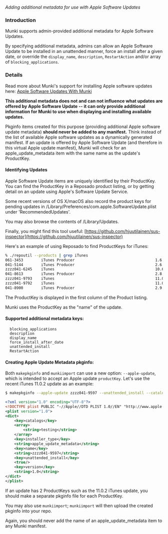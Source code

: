 _Adding additional metadata for use with Apple Software Updates_

### Introduction

Munki supports admin-provided additional metadata for Apple Software Updates.

By specifying additional metadata, admins can allow an Apple Software Update to be installed in an unattended manner, force an install after a given date, or override the `display_name`, `description`, `RestartAction` and/or array of `blocking_applications`.

### Details

Read more about Munki's support for installing Apple software updates here: [Apple Software Updates With Munki](/munki/munki/wiki/Apple-Software-Updates-With-Munki)

**This additional metadata does not and can not influence what updates are offered by Apple Software Update -- it can only provide additional information for Munki to use when displaying and installing available updates.**

Pkginfo items created for this purpose (providing additional Apple software update metadata) **should never be added to any manifest.** Think instead of the list of available Apple software updates as a dynamically generated manifest. If an update is offered by Apple Software Update (and therefore in this virtual Apple update manifest), Munki will check for an apple_update_metadata item with the same name as the update's ProductKey.

#### Identifying Updates

Apple Software Update items are uniquely identified by their ProductKey. You can find the ProductKey in a Reposado product listing, or by getting detail on an update using Apple's Software Update Service.

Some recent versions of OS X/macOS also record the product keys for pending updates in /Library/Preferences/com.apple.SoftwareUpdate.plist under 'RecommendedUpdates'.

You may also browse the contents of /Library/Updates.

Finally, you might find this tool useful: [https://github.com/hjuutilainen/sus-inspector](https://github.com/hjuutilainen/sus-inspector)

Here's an example of using Reposado to find ProductKeys for iTunes:

```bash
% ./repoutil --products | grep iTunes
061-3453        iTunes Producer                                    1.6        2007-11-29  (Deprecated)
041-5144        iTunes Producer                                    2.6.0      2012-03-28  (Deprecated)
zzzz041-6245    iTunes                                             10.6.3     2012-10-11  
041-8613        iTunes Producer                                    2.8.0      2012-11-05  (Deprecated)
zzzz041-9793    iTunes                                             11.0.2     2013-02-21  
zzzz041-9792    iTunes                                             11.0.2     2013-02-21  
041-8900        iTunes Producer                                    2.9.0      2013-03-06  
```

The ProductKey is displayed in the first column of the Product listing.

Munki uses the ProductKey as the "name" of the update.

#### Supported additional metadata keys:

```
  blocking_applications
  description
  display_name
  force_install_after_date
  unattended_install
  RestartAction
```

#### Creating Apple Update Metadata pkginfo:

Both `makepkginfo` and `munkiimport` can use a new option: `--apple-update`, which is intended to accept an Apple update `productKey`.  Let's use the recent iTunes 11.0.2 update as an example:

```bash
$ makepkginfo --apple-update zzzz041-9597 --unattended_install --catalog=testing
```
```xml
<?xml version="1.0" encoding="UTF-8"?>
<!DOCTYPE plist PUBLIC "-//Apple//DTD PLIST 1.0//EN" "http://www.apple.com/DTDs/PropertyList-1.0.dtd">
<plist version="1.0">
<dict>
    <key>catalogs</key>
    <array>
        <string>testing</string>
    </array>
    <key>installer_type</key>
    <string>apple_update_metadata</string>
    <key>name</key>
    <string>zzzz041-9597</string>
    <key>unattended_install</key>
    <true/>
    <key>version</key>
    <string>1.0</string>
</dict>
</plist>
```

If an update has 2 ProductKeys such as the 11.0.2 iTunes update, you should make a separate pkginfo file for each ProductKey.

You may also use `munkiimport`; `munkiimport` will then upload the created pkginfo into your repo.

Again, you should never add the name of an apple_update_metadata item to any Munki manifest.
